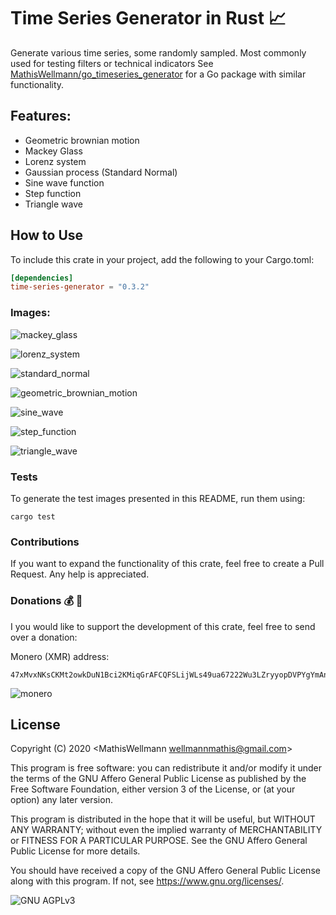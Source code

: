 # Time Series Generator in Rust :chart_with_upwards_trend:
Generate various time series, some randomly sampled.
Most commonly used for testing filters or technical indicators
See [MathisWellmann/go_timeseries_generator](https://github.com/MathisWellmann/go_timeseries_generator)
 for a Go package with similar functionality.

## Features:
- Geometric brownian motion
- Mackey Glass
- Lorenz system
- Gaussian process (Standard Normal)
- Sine wave function
- Step function
- Triangle wave

## How to Use
To include this crate in your project, add the following to your Cargo.toml:

```toml
[dependencies]
time-series-generator = "0.3.2"
```

### Images:
![mackey_glass](img/mackey_glass.png)

![lorenz_system](img/lorenz_system_3d.png)

![standard_normal](img/standard_normal.png)

![geometric_brownian_motion](img/geometric_brownian_motion.png)

![sine_wave](img/sine_wave.png)

![step_function](img/step_function.png)

![triangle_wave](img/triangle_wave.png)

### Tests
To generate the test images presented in this README, run them using:

```shell_scipt
cargo test
```

### Contributions
If you want to expand the functionality of this crate, feel free to create a Pull Request. 
Any help is appreciated.

### Donations :moneybag: :money_with_wings:
I you would like to support the development of this crate, feel free to send over a donation:

Monero (XMR) address:
```plain
47xMvxNKsCKMt2owkDuN1Bci2KMiqGrAFCQFSLijWLs49ua67222Wu3LZryyopDVPYgYmAnYkSZSz9ZW2buaDwdyKTWGwwb
```

![monero](img/monero_donations_qrcode.png)

## License
Copyright (C) 2020  <MathisWellmann wellmannmathis@gmail.com>

This program is free software: you can redistribute it and/or modify
it under the terms of the GNU Affero General Public License as published by
the Free Software Foundation, either version 3 of the License, or
(at your option) any later version.

This program is distributed in the hope that it will be useful,
but WITHOUT ANY WARRANTY; without even the implied warranty of
MERCHANTABILITY or FITNESS FOR A PARTICULAR PURPOSE.  See the
GNU Affero General Public License for more details.

You should have received a copy of the GNU Affero General Public License
along with this program.  If not, see <https://www.gnu.org/licenses/>.

![GNU AGPLv3](img/agplv3.png)
